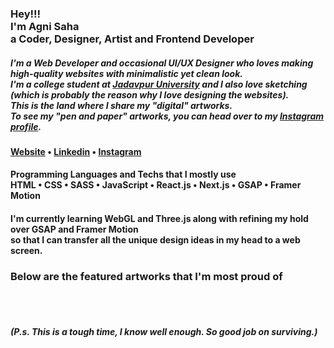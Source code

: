 <h3>
    Hey!!!<br>I'm Agni Saha<br>a Coder, Designer, Artist and Frontend Developer
</h3>
<h5>
    I'm a Web Developer and occasional UI/UX Designer who loves making high-quality websites with minimalistic yet clean look.
    <br />
    I'm a college student at <a href="http://www.jaduniv.edu.in/">Jadavpur University</a> and I also love sketching
    (which is probably the reason why I love designing the websites). 
    <br />
    This is the land where I share my "digital" artworks.
    <br />
    To see my "pen and paper" artworks, you can head over to my 
    <a href="https://www.instagram.com/joe.the.average/">Instagram profile</a>.
</h5>

<h4> 
    <a href="https://agni-pfolio.vercel.app/">Website</a> • 
    <a href="https://www.linkedin.com/in/agnisaha337599/">Linkedin</a> • 
    <a href="https://www.instagram.com/joe.the.average/">Instagram</a>
</h4>
<h4>
    Programming Languages and Techs that I mostly use <br/>
    HTML • CSS • SASS • JavaScript • React.js • Next.js • GSAP • Framer Motion
</h4>
<h4>
    I'm currently learning WebGL and Three.js along with refining my hold over GSAP and Framer Motion <br />
    so that I can transfer all the unique design ideas in my head to a web screen.
</h4>
    
<h3>Below are the featured artworks that I'm most proud of</h3>
<br /><br />
<h5> (P.s. This is a tough time, I know well enough. So good job on surviving.) </h5>

